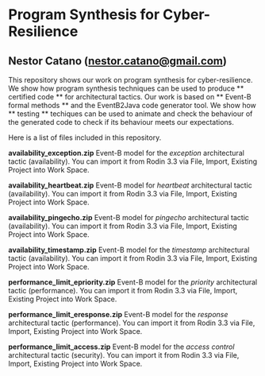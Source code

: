 # Program Synthesis for Cyber-Resilience
## Nestor Catano (nestor.catano@gmail.com)

This repository shows our work on program synthesis for cyber-resilience. We show how program synthesis techniques can be used to produce ** certified code ** for architectural tactics. Our work is based on ** Event-B formal methods ** and the EventB2Java code generator tool. We show how ** testing ** techiques can be used to animate and check the behaviour of the generated code to check if its behaviour meets our expectations.  

Here is a list of files included in this repository.

**availability_exception.zip** Event-B model for the *exception* architectural tactic (availability). You can import it from Rodin 3.3 via File, Import, Existing Project into Work Space.

**availability_heartbeat.zip** Event-B model for *heartbeat* architectural tactic (availability). You can import it from Rodin 3.3 via File, Import, Existing Project into Work Space.

**availability_pingecho.zip** Event-B model for *pingecho* architectural tactic (availability). You can import it from Rodin 3.3 via File, Import, Existing Project into Work Space.

**availability_timestamp.zip** Event-B model for the *timestamp* architectural tactic (availability). You can import it from Rodin 3.3 via File, Import, Existing Project into Work Space.

**performance_limit_epriority.zip** Event-B model for the *priority* architectural tactic (performance). You can import it from Rodin 3.3 via File, Import, Existing Project into Work Space.

**performance_limit_eresponse.zip** Event-B model for the *response* architectural tactic (performance). You can import it from Rodin 3.3 via File, Import, Existing Project into Work Space.

**performance_limit_access.zip** Event-B model for the *access control* architectural tactic (security). You can import it from Rodin 3.3 via File, Import, Existing Project into Work Space.
